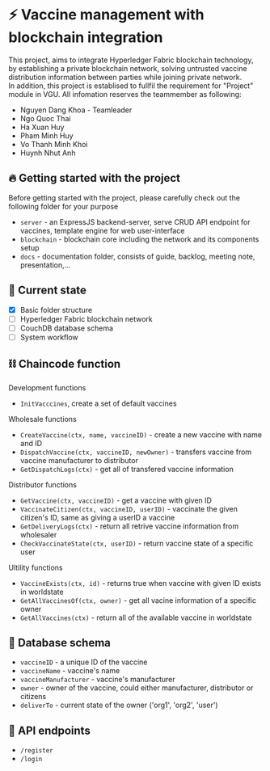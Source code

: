 # :zap: Vaccine management with blockchain integration 
This project, aims to integrate Hyperledger Fabric blockchain technology, by establishing a private blockchain network, solving untrusted vaccine distribution information between parties while joining private network.\
In addition, this project is establised to fullfil the requirement for "Project" module in VGU. All infomation reserves the teammember as following:
* Nguyen Dang Khoa - Teamleader
* Ngo Quoc Thai
* Ha Xuan Huy
* Pham Minh Huy
* Vo Thanh Minh Khoi
* Huynh Nhut Anh

## :fire: Getting started with the project
Before getting started with the project, please carefully check out the following folder for your purpose
* ```server``` - an ExpressJS backend-server, serve CRUD API endpoint for vaccines, template engine for web user-interface
* ```blockchain``` - blockchain core including the network and its components setup
* ```docs``` - documentation folder, consists of guide, backlog, meeting note, presentation,...

## :dizzy: Current state
- [x] Basic folder structure
- [ ] Hyperledger Fabric blockchain network
- [ ] CouchDB database schema
- [ ] System workflow

## ⛓️ Chaincode function

Development functions
* ```InitVacccines```, create a set of default vaccines

Wholesale functions
* ```CreateVaccine(ctx, name, vaccineID)``` - create a new vaccine with name and ID
* ```DispatchVaccine(ctx, vaccineID, newOwner)``` - transfers vaccine from vaccine manufacturer to distributor
* ```GetDispatchLogs(ctx)``` - get all of transfered vaccine information 

Distributor functions
* ```GetVaccine(ctx, vaccineID)``` - get a vaccine with given ID
* ```VaccinateCitizen(ctx, vaccineID, userID)``` - vaccinate the given citizen's ID, same as giving a userID a vaccine
* ```GetDeliveryLogs(ctx)``` - return all retrive vaccine information from wholesaler
* ```CheckVaccinateState(ctx, userID)``` - return vaccine state of a specific user

Ultility functions
* ```VaccineExists(ctx, id)``` - returns true when vaccine with given ID exists in worldstate
* ```GetAllVaccinesOf(ctx, owner)``` - get all vacine information of a specific owner
* ```GetAllVaccines(ctx)``` - return all of the available vaccine in worldstate

## 📖 Database schema
* ```vaccineID``` - a unique ID of the vaccine
* ```vaccineName``` - vaccine's name
* ```vaccineManufacturer``` - vaccine's manufacturer
* ```owner``` - owner of the vaccine, could either manufacturer, distributor or citizens
* ```deliverTo``` - current state of the owner ('org1', 'org2', 'user')

## 📖 API endpoints

* ```/register```
* ```/login```
